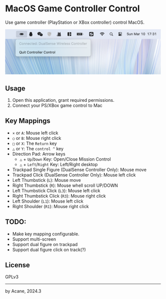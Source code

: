 # MacOS Game Controller Control

Use game controller (PlayStation or XBox controller) control MacOS.

<img src="Images/mainmenu.png">

## Usage

1. Open this application, grant required permissions.
2. Connect your PS/XBox game control to Mac

## Key Mappings

* `×` or `A`: Mouse left click
* `○` or `B`: Mouse right click
* `□` or `X`: The `Return` key
* `△` or `Y`: The `control ^` key
* Direction Pad: Arrow keys
  * `△` + `Up`/`Down` Key: Open/Close Mission Control
  * `△` + `Left`/`Right` Key: Left/Right desktop
* Trackpad Single Figure (DualSense Controller Only): Mouse move
* Trackpad Click (DualSense Controller Only): Mouse left click
* Left Thumbstick (`L`): Mouse move
* Right Thumbstick (`R`): Mouse whell scroll UP/DOWN
* Left Thumbstick Click (`L3`): Mouse left click
* Right Thumbstick Click (`R3`): Mouse right click
* Left Shoulder (`L1`): Mouse left click
* Right Shoulder (`R1`): Mouse right click

## TODO:
* Make key mapping configurable.
* Support multi-screen
* Support dual figure on trackpad
* Support dual figure click on track(?)

## License
GPLv3

--------

by Acane, 2024.3
